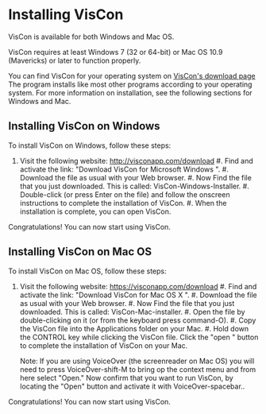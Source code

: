 # Installing VisCon

VisCon is available for both Windows and Mac OS.

VisCon requires at least Windows 7 (32 or 64-bit) or Mac OS 10.9 (Mavericks) or later to function properly.

You can find VisCon for your operating system on [VisCon's download page](https://Visconapp.com/download)
The program installs like most other programs according to your operating system. For more information on installation, see the following sections for Windows and Mac.

## Installing VisCon on Windows

To install VisCon on Windows, follow these steps:

1. Visit the following website:
<http://visconapp.com/download>
#. Find and activate the link: "Download VisCon for Microsoft Windows ".
#. Download the file as usual with your Web browser.
#. Now Find the file that you just downloaded. This is called: VisCon-Windows-Installer.
#. Double-click (or press Enter on the file) and follow the onscreen instructions to complete the installation of VisCon.
#. When the installation is complete, you can open VisCon.

Congratulations! You can now start using VisCon.

## Installing VisCon on Mac OS

To install VisCon on Mac OS, follow these steps:

1. Visit the following website:
<https://visconapp.com/download>
#. Find and activate the link: "Download VisCon for Mac OS X ".
#. Download the file as usual with your Web browser.
#. Now Find the file that you just downloaded. This is called: VisCon-Mac-installer.
#. Open the file by double-clicking on it (or from the keyboard press command-O).
#. Copy the VisCon file into the Applications folder on your Mac.
#. Hold down the CONTROL key while clicking the VisCon file. Click the "open " button to complete the installation of VisCon on your Mac.

	Note: If you are using VoiceOver (the screenreader on Mac OS) you will need to press VoiceOver-shift-M to bring op the context menu and from here select "Open." Now confirm that you want to run VisCon, by locating the "Open" button and activate it with VoiceOver-spacebar..

Congratulations! You can now start using VisCon.
